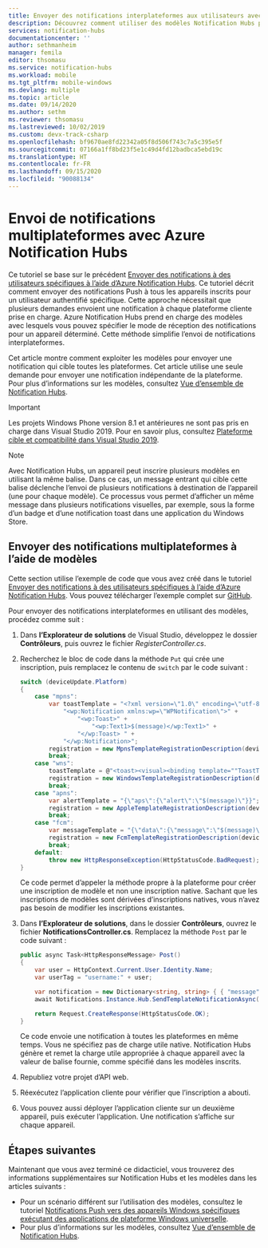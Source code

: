 ```yaml
---
title: Envoyer des notifications interplateformes aux utilisateurs avec Azure Notification Hubs (ASP.NET)
description: Découvrez comment utiliser des modèles Notification Hubs pour envoyer, dans une même demande, une notification indépendante de la plateforme qui cible toutes les plateformes.
services: notification-hubs
documentationcenter: ''
author: sethmanheim
manager: femila
editor: thsomasu
ms.service: notification-hubs
ms.workload: mobile
ms.tgt_pltfrm: mobile-windows
ms.devlang: multiple
ms.topic: article
ms.date: 09/14/2020
ms.author: sethm
ms.reviewer: thsomasu
ms.lastreviewed: 10/02/2019
ms.custom: devx-track-csharp
ms.openlocfilehash: bf9670ae8fd22342a05f8d506f743c7a5c395e5f
ms.sourcegitcommit: 07166a1ff8bd23f5e1c49d4fd12badbca5ebd19c
ms.translationtype: HT
ms.contentlocale: fr-FR
ms.lasthandoff: 09/15/2020
ms.locfileid: "90088134"
---
```

# <a name="send-cross-platform-notifications-with-azure-notification-hubs"></a>Envoi de notifications multiplateformes avec Azure Notification Hubs

Ce tutoriel se base sur le précédent [Envoyer des notifications à des utilisateurs spécifiques à l’aide d’Azure Notification Hubs]. Ce tutoriel décrit comment envoyer des notifications Push à tous les appareils inscrits pour un utilisateur authentifié spécifique. Cette approche nécessitait que plusieurs demandes envoient une notification à chaque plateforme cliente prise en charge. Azure Notification Hubs prend en charge des modèles avec lesquels vous pouvez spécifier le mode de réception des notifications pour un appareil déterminé. Cette méthode simplifie l’envoi de notifications interplateformes.

Cet article montre comment exploiter les modèles pour envoyer une notification qui cible toutes les plateformes. Cet article utilise une seule demande pour envoyer une notification indépendante de la plateforme. Pour plus d’informations sur les modèles, consultez [Vue d’ensemble de Notification Hubs][Templates].

> [!IMPORTANT]
> Les projets Windows Phone version 8.1 et antérieures ne sont pas pris en charge dans Visual Studio 2019. Pour en savoir plus, consultez [Plateforme cible et compatibilité dans Visual Studio 2019](/visualstudio/releases/2019/compatibility).

> [!NOTE]
> Avec Notification Hubs, un appareil peut inscrire plusieurs modèles en utilisant la même balise. Dans ce cas, un message entrant qui cible cette balise déclenche l’envoi de plusieurs notifications à destination de l’appareil (une pour chaque modèle). Ce processus vous permet d’afficher un même message dans plusieurs notifications visuelles, par exemple, sous la forme d’un badge et d’une notification toast dans une application du Windows Store.

## <a name="send-cross-platform-notifications-using-templates"></a>Envoyer des notifications multiplateformes à l’aide de modèles

Cette section utilise l’exemple de code que vous avez créé dans le tutoriel [Envoyer des notifications à des utilisateurs spécifiques à l’aide d’Azure Notification Hubs]. Vous pouvez télécharger l’exemple complet sur [GitHub](https://github.com/Azure/azure-notificationhubs-dotnet/tree/master/Samples/NotifyUsers).

Pour envoyer des notifications interplateformes en utilisant des modèles, procédez comme suit :

1. Dans **l’Explorateur de solutions** de Visual Studio, développez le dossier **Contrôleurs**, puis ouvrez le fichier *RegisterController.cs*.

1. Recherchez le bloc de code dans la méthode `Put` qui crée une inscription, puis remplacez le contenu de `switch` par le code suivant :

    ```csharp
    switch (deviceUpdate.Platform)
    {
        case "mpns":
            var toastTemplate = "<?xml version=\"1.0\" encoding=\"utf-8\"?>" +
                "<wp:Notification xmlns:wp=\"WPNotification\">" +
                    "<wp:Toast>" +
                        "<wp:Text1>$(message)</wp:Text1>" +
                    "</wp:Toast> " +
                "</wp:Notification>";
            registration = new MpnsTemplateRegistrationDescription(deviceUpdate.Handle, toastTemplate);
            break;
        case "wns":
            toastTemplate = @"<toast><visual><binding template=""ToastText01""><text id=""1"">$(message)</text></binding></visual></toast>";
            registration = new WindowsTemplateRegistrationDescription(deviceUpdate.Handle, toastTemplate);
            break;
        case "apns":
            var alertTemplate = "{\"aps\":{\"alert\":\"$(message)\"}}";
            registration = new AppleTemplateRegistrationDescription(deviceUpdate.Handle, alertTemplate);
            break;
        case "fcm":
            var messageTemplate = "{\"data\":{\"message\":\"$(message)\"}}";
            registration = new FcmTemplateRegistrationDescription(deviceUpdate.Handle, messageTemplate);
            break;
        default:
            throw new HttpResponseException(HttpStatusCode.BadRequest);
    }
    ```

    Ce code permet d’appeler la méthode propre à la plateforme pour créer une inscription de modèle et non une inscription native. Sachant que les inscriptions de modèles sont dérivées d’inscriptions natives, vous n’avez pas besoin de modifier les inscriptions existantes.

1. Dans **l’Explorateur de solutions**, dans le dossier **Contrôleurs**, ouvrez le fichier **NotificationsController.cs**. Remplacez la méthode `Post` par le code suivant :

    ```csharp
    public async Task<HttpResponseMessage> Post()
    {
        var user = HttpContext.Current.User.Identity.Name;
        var userTag = "username:" + user;

        var notification = new Dictionary<string, string> { { "message", "Hello, " + user } };
        await Notifications.Instance.Hub.SendTemplateNotificationAsync(notification, userTag);

        return Request.CreateResponse(HttpStatusCode.OK);
    }
    ```

    Ce code envoie une notification à toutes les plateformes en même temps. Vous ne spécifiez pas de charge utile native. Notification Hubs génère et remet la charge utile appropriée à chaque appareil avec la valeur de balise fournie, comme spécifié dans les modèles inscrits.

1. Republiez votre projet d’API web.

1. Réexécutez l’application cliente pour vérifier que l’inscription a abouti.

1. Vous pouvez aussi déployer l’application cliente sur un deuxième appareil, puis exécuter l’application. Une notification s’affiche sur chaque appareil.

## <a name="next-steps"></a>Étapes suivantes

Maintenant que vous avez terminé ce didacticiel, vous trouverez des informations supplémentaires sur Notification Hubs et les modèles dans les articles suivants :

* Pour un scénario différent sur l’utilisation des modèles, consultez le tutoriel [Notifications Push vers des appareils Windows spécifiques exécutant des applications de plateforme Windows universelle][Use Notification Hubs to send breaking news].
* Pour plus d’informations sur les modèles, consultez [Vue d’ensemble de Notification Hubs][Templates].

<!-- Anchors. -->

<!-- Images. -->

<!-- URLs. -->
[Push to users ASP.NET]: notification-hubs-aspnet-backend-ios-apple-apns-notification.md
[Push to users Mobile Services]: notification-hubs-aspnet-backend-windows-dotnet-wns-notification.md
[Visual Studio 2012 Express for Windows 8]: https://visualstudio.microsoft.com/downloads/

[Use Notification Hubs to send breaking news]: notification-hubs-windows-notification-dotnet-push-xplat-segmented-wns.md
[Azure Notification Hubs]: https://go.microsoft.com/fwlink/p/?LinkId=314257
[Envoyer des notifications à des utilisateurs spécifiques à l’aide d’Azure Notification Hubs]: notification-hubs-aspnet-backend-windows-dotnet-wns-notification.md
[Templates]: https://go.microsoft.com/fwlink/p/?LinkId=317339
[Notification Hub How to for Windows Store]: /previous-versions/azure/azure-services/jj927170(v=azure.100)
